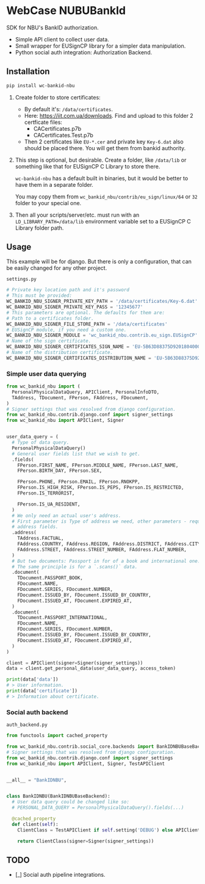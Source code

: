 # WebCase NUBUBankId

SDK for NBU\'s BankID authorization.

- Simple API client to collect user data.
- Small wrapper for EUSignCP library for a simpler data manipulation.
- Python social auth integration: Authorization Backend.

## Installation

```sh
pip install wc-bankid-nbu
```

1. Create folder to store certificates:
   - By default it's: `/data/certificates`.
   - Here: https://iit.com.ua/downloads. Find and upload to this folder 2 certficate files:
     - CACertificates.p7b
     - CACertificates.Test.p7b
   - Then 2 certificates like `EU-*.cer` and private key `Key-6.dat` also should be placed there. You will get them from bankid authority.
2. This step is optional, but desirable. Create a folder, like `/data/lib` or something like that for EUSignCP C Library to store there.

   `wc-bankid-nbu` has a default built in binaries, but it would be better to have them in a separate folder.

   You may copy them from `wc_bankid_nbu/contrib/eu_sign/linux/64` or `32` folder to your special one.
3. Then all your scripts/server/etc. must run with an `LD_LIBRARY_PATH=/data/lib` environment variable set to a EUSignCP C Library folder path.

## Usage

This example will be for django. But there is only a configuration, that can be easily changed for any other project.

`settings.py`

```python
# Private key location path and it's password
# This must be provided:
WC_BANKID_NBU_SIGNER_PRIVATE_KEY_PATH = '/data/certificates/Key-6.dat'
WC_BANKID_NBU_SIGNER_PRIVATE_KEY_PASS = '12345677'
# This parameters are optional. The defaults for them are:
# Path to a certificates folder.
WC_BANKID_NBU_SIGNER_FILE_STORE_PATH = '/data/certificates'
# EUSignCP module, if you need a custom one.
WC_BANKID_NBU_SIGNER_MODULE = 'wc_bankid_nbu.contrib.eu_sign.EUSignCP'
# Name of the sign certificate.
WC_BANKID_NBU_SIGNER_CERTIFICATES_SIGN_NAME = 'EU-5B63D88375D92018040000002E3D0000B1950000.cer'
# Name of the distribution certificate.
WC_BANKID_NBU_SIGNER_CERTIFICATES_DISTRIBUTION_NAME = 'EU-5B63D88375D92018040000002E3D0000B2950000.cer'
```

### Simple user data querying

```python
from wc_bankid_nbu import (
  PersonalPhysicalDataQuery, APIClient, PersonalInfoDTO,
  TAddress, TDocument, FPerson, FAddress, FDocument,
)
# Signer settings that was resolved from django configuration.
from wc_bankid_nbu.contrib.django.conf import signer_settings
from wc_bankid_nbu import APIClient, Signer


user_data_query = (
  # Type of data query.
  PersonalPhysicalDataQuery()
  # General user fields list that we wish to get.
  .fields(
    FPerson.FIRST_NAME, FPerson.MIDDLE_NAME, FPerson.LAST_NAME,
    FPerson.BIRTH_DAY, FPerson.SEX,

    FPerson.PHONE, FPerson.EMAIL, FPerson.RNOKPP,
    FPerson.IS_HIGH_RISK, FPerson.IS_PEPS, FPerson.IS_RESTRICTED,
    FPerson.IS_TERRORIST,

    FPerson.IS_UA_RESIDENT,
  )
  # We only need an actual user's address.
  # First parameter is Type of address we need, other parameters - required
  # address fields.
  .address(
    TAddress.FACTUAL,
    FAddress.COUNTRY, FAddress.REGION, FAddress.DISTRICT, FAddress.CITY,
    FAddress.STREET, FAddress.STREET_NUMBER, FAddress.FLAT_NUMBER,
  )
  # But two documents: Passport in for of a book and international one.
  # The same principle is for a `.scans()` data.
  .document(
    TDocument.PASSPORT_BOOK,
    FDocument.NAME,
    FDocument.SERIES, FDocument.NUMBER,
    FDocument.ISSUED_BY, FDocument.ISSUED_BY_COUNTRY,
    FDocument.ISSUED_AT, FDocument.EXPIRED_AT,
  )
  .document(
    TDocument.PASSPORT_INTERNATIONAL,
    FDocument.NAME,
    FDocument.SERIES, FDocument.NUMBER,
    FDocument.ISSUED_BY, FDocument.ISSUED_BY_COUNTRY,
    FDocument.ISSUED_AT, FDocument.EXPIRED_AT,
  )
)

client = APIClient(signer=Signer(signer_settings))
data = client.get_personal_data(user_data_query, access_token)

print(data['data'])
# > User information.
print(data['certificate'])
# > Information about certificate.
```

### Social auth backend

`auth_backend.py`

```python
from functools import cached_property

from wc_bankid_nbu.contrib.social_core.backends import BankIDNBUBaseBackend
# Signer settings that was resolved from django configuration.
from wc_bankid_nbu.contrib.django.conf import signer_settings
from wc_bankid_nbu import APIClient, Signer, TestAPIClient


__all__ = "BankIDNBU",


class BankIDNBU(BankIDNBUBaseBackend):
  # User data query could be changed like so:
  # PERSONAL_DATA_QUERY = PersonalPhysicalDataQuery().fields(...)

  @cached_property
  def client(self):
    ClientClass = TestAPIClient if self.setting('DEBUG') else APIClient

    return ClientClass(signer=Signer(signer_settings))
```

## TODO

- [_] Social auth pipeline integrations.
